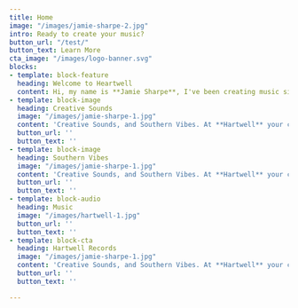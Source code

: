 ```yaml
---
title: Home
image: "/images/jamie-sharpe-2.jpg"
intro: Ready to create your music? 
button_url: "/test/"
button_text: Learn More
cta_image: "/images/logo-banner.svg"
blocks:
- template: block-feature
  heading: Welcome to Heartwell
  content: Hi, my name is **Jamie Sharpe**, I've been creating music since I can remember.
- template: block-image
  heading: Creative Sounds
  image: "/images/jamie-sharpe-1.jpg"
  content: 'Creative Sounds, and Southern Vibes. At **Hartwell** your creativity and uniqueness are focused and refined to produce a sound that is unforgettable.'
  button_url: ''
  button_text: ''
- template: block-image
  heading: Southern Vibes
  image: "/images/jamie-sharpe-1.jpg"
  content: 'Creative Sounds, and Southern Vibes. At **Hartwell** your creativity and uniqueness are focused and refined to produce a sound that is unforgettable.'
  button_url: ''
  button_text: ''
- template: block-audio
  heading: Music
  image: "/images/hartwell-1.jpg"
  button_url: ''
  button_text: ''
- template: block-cta
  heading: Hartwell Records
  image: "/images/jamie-sharpe-1.jpg"
  content: 'Creative Sounds, and Southern Vibes. At **Hartwell** your creativity and uniqueness are focused and refined to produce a sound that is unforgettable.'
  button_url: ''
  button_text: ''

---
```

